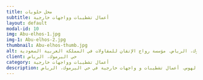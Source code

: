 ```yaml
---
title: محل حلويات
subtitle: أعمال تشطيبات وواجهات خارجية
layout: default
modal-id: 10
img: Abu-elhos-1.jpg
img-1: Abu-elhos-2.jpg
thumbnail: Abu-elhos-thumb.jpg
alt: محل حلويات – كنافة أبو الهوس. أعمال تشطيبات و واجهات خارجية في حي اليرموك، الرياض. مؤسسة رواج الإتقان للمقاولات في المملكة العربية السعودية
client: حي اليرموك، الرياض
category: أعمال تشطيبات وواجهات خارجية
description: محل حلويات – كنافة أبو الهوس. أعمال تشطيبات و واجهات خارجية في حي اليرموك، الرياض
---
```

